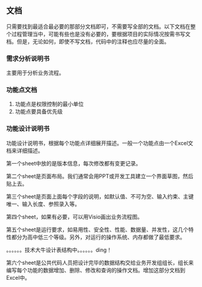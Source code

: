 ## 文档

只需要找到最适合最必要的那部分文档即可，不需要写全部的文档。以下文档在整个过程管理当中，可能有些也是没有必要的，要根据项目的实际情况按需书写文档。但是，无论如何，即使不写文档，代码中的注释也应尽量的全面。





### 需求分析说明书

主要用于分析业务流程。



### 功能点文档

1. 功能点是权限控制的最小单位
2. 功能点要具备优先级



### 功能设计说明书

功能设计说明书，根据每个功能点详细展开描述。一般一个功能点由一个Excel文档来详细描述。

第一个sheet中放的是版本信息，每次修改都有变更记录。

第二个sheet是页面布局。我们通常会用PPT或开发工具建立一个界面草图，然后贴上去。

第三个sheet是页面上面每个字段的说明，如默认值、不可为空、输入约束、主键唯一、输入长度、参照录入等。

第四个sheet，如果有必要，可以用Visio画出业务流程图。

第五个sheet是运行要求，如易用性、安全性、性能、数据量、并发性，这几个特性都分为高中低三个等级。另外，对运行的操作系统、内存都做了最低要求。

。。。。。。技术大牛设计表结构中。。。。。。ding！

第六个sheet是公共代码人员把设计完毕的数据结构交给业务开发组组长，组长来编写每个功能的数据增加、删除、修改和查询的操作文档。增加这部分文档到Excel中。